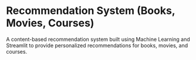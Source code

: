 
<h1> Recommendation System (Books, Movies, Courses) </h1>

<p>A content-based recommendation system built using Machine Learning and Streamlit to provide personalized recommendations for books, movies, and courses.</p>
